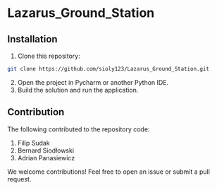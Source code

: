 # Lazarus_Ground_Station

## Installation

1. Clone this repository:

```bash
git clone https://github.com/sioly123/Lazarus_Ground_Station.git
```
2. Open the project in Pycharm or another Python IDE.
3. Build the solution and run the application.

## Contribution

The following contributed to the repository code:
1. Filip Sudak
2. Bernard Siodłowski 
3. Adrian Panasiewicz 

We welcome contributions! Feel free to open an issue or submit a pull request.
